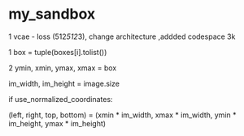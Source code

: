 # my_sandbox
1 vcae - loss (512*512*3), change architecture ,addded codespace 3k



1 box = tuple(boxes[i].tolist())

2 ymin, xmin, ymax, xmax = box


 im_width, im_height = image.size
 
 if use_normalized_coordinates:
 
 (left, right, top, bottom) = (xmin * im_width, xmax * im_width, ymin * im_height, ymax * im_height)
